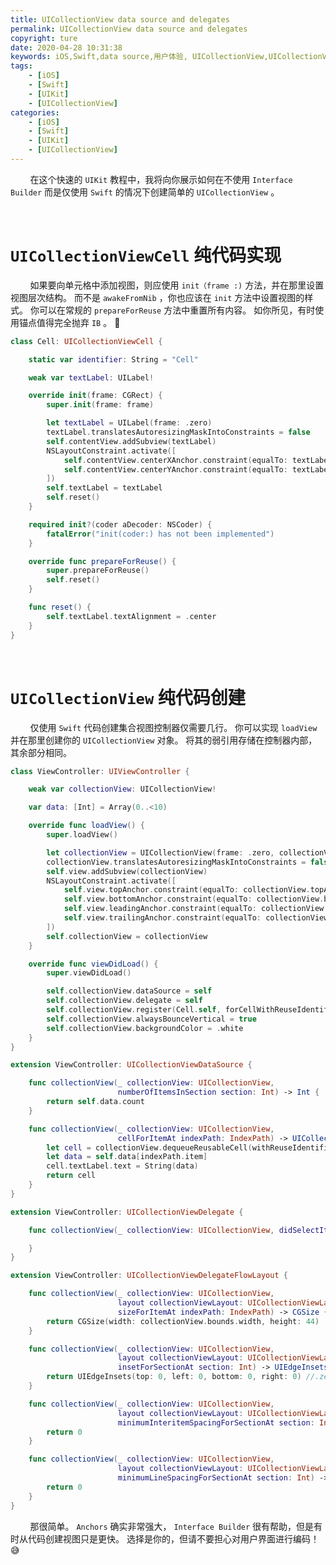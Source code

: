 ```yaml
---
title: UICollectionView data source and delegates
permalink: UICollectionView data source and delegates
copyright: ture
date: 2020-04-28 10:31:38
keywords: iOS,Swift,data source,用户体验, UICollectionView,UICollectionViewCell,delegates
tags:
    - [iOS]
    - [Swift]
    - [UIKit]
    - [UICollectionView]
categories:
    - [iOS]
    - [Swift]
    - [UIKit]
    - [UICollectionView]
---
```


&nbsp;&nbsp;&nbsp;&nbsp;&nbsp;&nbsp;&nbsp;&nbsp;在这个快速的 ```UIKit``` 教程中，我将向你展示如何在不使用 ```Interface Builder``` 而是仅使用 ```Swift``` 的情况下创建简单的 ```UICollectionView``` 。

</br>

# **```UICollectionViewCell``` 纯代码实现**

&nbsp;&nbsp;&nbsp;&nbsp;&nbsp;&nbsp;&nbsp;&nbsp;如果要向单元格中添加视图，则应使用 ```init（frame :)``` 方法，并在那里设置视图层次结构。 而不是 ```awakeFromNib``` ，你也应该在 ```init``` 方法中设置视图的样式。 你可以在常规的 ```prepareForReuse``` 方法中重置所有内容。 如你所见，有时使用锚点值得完全抛弃 ```IB``` 。 🎉

<!-- more -->


``` Swift
class Cell: UICollectionViewCell {

    static var identifier: String = "Cell"

    weak var textLabel: UILabel!

    override init(frame: CGRect) {
        super.init(frame: frame)

        let textLabel = UILabel(frame: .zero)
        textLabel.translatesAutoresizingMaskIntoConstraints = false
        self.contentView.addSubview(textLabel)
        NSLayoutConstraint.activate([
            self.contentView.centerXAnchor.constraint(equalTo: textLabel.centerXAnchor),
            self.contentView.centerYAnchor.constraint(equalTo: textLabel.centerYAnchor),
        ])
        self.textLabel = textLabel
        self.reset()
    }

    required init?(coder aDecoder: NSCoder) {
        fatalError("init(coder:) has not been implemented")
    }

    override func prepareForReuse() {
        super.prepareForReuse()
        self.reset()
    }

    func reset() {
        self.textLabel.textAlignment = .center
    }
}
```

</br>

# **``UICollectionView`` 纯代码创建**

&nbsp;&nbsp;&nbsp;&nbsp;&nbsp;&nbsp;&nbsp;&nbsp;仅使用 ```Swift``` 代码创建集合视图控制器仅需要几行。 你可以实现 ```loadView``` 并在那里创建你的 ```UICollectionView``` 对象。 将其的弱引用存储在控制器内部，其余部分相同。

``` Swift
class ViewController: UIViewController {

    weak var collectionView: UICollectionView!

    var data: [Int] = Array(0..<10)

    override func loadView() {
        super.loadView()

        let collectionView = UICollectionView(frame: .zero, collectionViewLayout: UICollectionViewFlowLayout())
        collectionView.translatesAutoresizingMaskIntoConstraints = false
        self.view.addSubview(collectionView)
        NSLayoutConstraint.activate([
            self.view.topAnchor.constraint(equalTo: collectionView.topAnchor),
            self.view.bottomAnchor.constraint(equalTo: collectionView.bottomAnchor),
            self.view.leadingAnchor.constraint(equalTo: collectionView.leadingAnchor),
            self.view.trailingAnchor.constraint(equalTo: collectionView.trailingAnchor),
        ])
        self.collectionView = collectionView
    }

    override func viewDidLoad() {
        super.viewDidLoad()

        self.collectionView.dataSource = self
        self.collectionView.delegate = self
        self.collectionView.register(Cell.self, forCellWithReuseIdentifier: Cell.identifier)
        self.collectionView.alwaysBounceVertical = true
        self.collectionView.backgroundColor = .white
    }
}

extension ViewController: UICollectionViewDataSource {

    func collectionView(_ collectionView: UICollectionView,
                        numberOfItemsInSection section: Int) -> Int {
        return self.data.count
    }

    func collectionView(_ collectionView: UICollectionView,
                        cellForItemAt indexPath: IndexPath) -> UICollectionViewCell {
        let cell = collectionView.dequeueReusableCell(withReuseIdentifier: Cell.identifier, for: indexPath) as! Cell
        let data = self.data[indexPath.item]
        cell.textLabel.text = String(data)
        return cell
    }
}

extension ViewController: UICollectionViewDelegate {

    func collectionView(_ collectionView: UICollectionView, didSelectItemAt indexPath: IndexPath) {

    }
}

extension ViewController: UICollectionViewDelegateFlowLayout {

    func collectionView(_ collectionView: UICollectionView,
                        layout collectionViewLayout: UICollectionViewLayout,
                        sizeForItemAt indexPath: IndexPath) -> CGSize {
        return CGSize(width: collectionView.bounds.width, height: 44)
    }

    func collectionView(_ collectionView: UICollectionView,
                        layout collectionViewLayout: UICollectionViewLayout,
                        insetForSectionAt section: Int) -> UIEdgeInsets {
        return UIEdgeInsets(top: 0, left: 0, bottom: 0, right: 0) //.zero
    }

    func collectionView(_ collectionView: UICollectionView,
                        layout collectionViewLayout: UICollectionViewLayout,
                        minimumInteritemSpacingForSectionAt section: Int) -> CGFloat {
        return 0
    }

    func collectionView(_ collectionView: UICollectionView,
                        layout collectionViewLayout: UICollectionViewLayout,
                        minimumLineSpacingForSectionAt section: Int) -> CGFloat {
        return 0
    }
}
```

&nbsp;&nbsp;&nbsp;&nbsp;&nbsp;&nbsp;&nbsp;&nbsp;那很简单。 ```Anchors``` 确实非常强大， ```Interface Builder``` 很有帮助，但是有时从代码创建视图只是更快。 选择是你的，但请不要担心对用户界面进行编码！ 😅